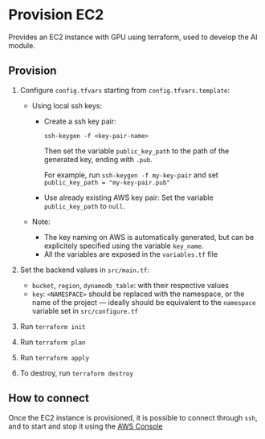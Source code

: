 # Provision EC2

Provides an EC2 instance with GPU using terraform, used to develop the AI module.

## Provision

1. Configure `config.tfvars` starting from `config.tfvars.template`:
    - Using local ssh keys:

        -   Create a ssh key pair:
            ```
            ssh-keygen -f <key-pair-name>
            ```

            Then set the variable `public_key_path` to the path of the generated key, ending with `.pub`.

            For example, run `ssh-keygen -f my-key-pair` and set `public_key_path = "my-key-pair.pub"`

        -   Use already existing AWS key pair:
            Set the variable `public_key_path` to `null`.

    - Note:
        - The key naming on AWS is automatically generated, but can be explicitely specified using the variable `key_name`.
        - All the variables are exposed in the `variables.tf` file

2. Set the backend values in `src/main.tf`:
    - `bucket`, `region`, `dynamodb_table`: with their respective values
    - `key`: `<NAMESPACE>` should be replaced with the namespace, or the name of the project — ideally should be equivalent to the `namespace` variable set in `src/configure.tf`

3. Run `terraform init`

4. Run `terraform plan`

5. Run `terraform apply`

6. To destroy, run `terraform destroy`

## How to connect

Once the EC2 instance is provisioned, it is possible to connect through `ssh`, and to start and stop it using the [AWS Console](https://us-east-1.console.aws.amazon.com/ec2/)